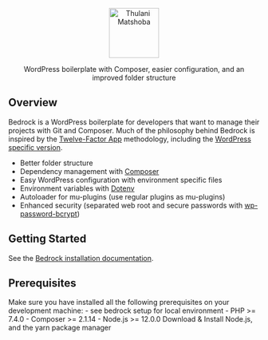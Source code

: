 <p align="center">
  <a href="https://thulanimatshoba.co.za">
    <img alt="Thulani Matshoba" src="https://cdn.roots.io/app/uploads/logo-bedrock.svg" height="100">
  </a>
</p>

<p align="center">WordPress boilerplate with Composer, easier configuration, and an improved folder structure</p>

## Overview

Bedrock is a WordPress boilerplate for developers that want to manage their projects with Git and Composer. Much of the philosophy behind Bedrock is inspired by the [Twelve-Factor App](http://12factor.net/) methodology, including the [WordPress specific version](https://roots.io/twelve-factor-wordpress/).

- Better folder structure
- Dependency management with [Composer](https://getcomposer.org)
- Easy WordPress configuration with environment specific files
- Environment variables with [Dotenv](https://github.com/vlucas/phpdotenv)
- Autoloader for mu-plugins (use regular plugins as mu-plugins)
- Enhanced security (separated web root and secure passwords with [wp-password-bcrypt](https://github.com/roots/wp-password-bcrypt))

## Getting Started

See the [Bedrock installation documentation](https://roots.io/bedrock/docs/bedrock-with-local/).

## Prerequisites

Make sure you have installed all the following prerequisites on your development machine: - see bedrock setup for local environment - PHP >= 7.4.0 - Composer >= 2.1.14 - Node.js >= 12.0.0 Download & Install Node.js, and the yarn package manager

